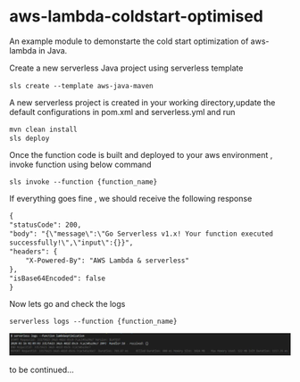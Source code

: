 # aws-lambda-coldstart-optimised

An example module to demonstarte the cold start optimization of aws-lambda in Java.

Create a new serverless Java project using serverless template

  `sls create --template aws-java-maven`

A new serverless project is created in your working directory,update the default configurations in pom.xml and serverless.yml and run 

    mvn clean install
    sls deploy

Once the function code is built and deployed to your aws environment , invoke function using below command

    sls invoke --function {function_name}

If everything goes fine , we should receive the following response

    {
    "statusCode": 200,
    "body": "{\"message\":\"Go Serverless v1.x! Your function executed successfully!\",\"input\":{}}",
    "headers": {
        "X-Powered-By": "AWS Lambda & serverless"
    },
    "isBase64Encoded": false
    }

Now lets go and check the logs

    serverless logs --function {function_name}


![Getting Started](./images/initialcoldstart.jpg)

to be continued...
